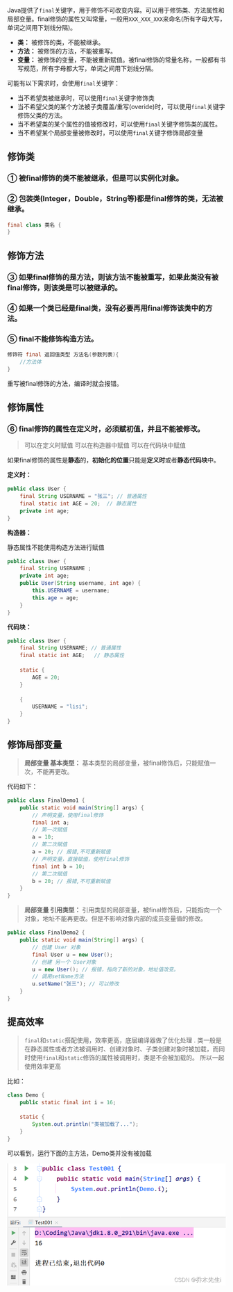 

Java提供了`final`关键字，用于修饰不可改变内容。可以用于修饰类、方法属性和局部变量。final修饰的属性又叫常量，一般用`XXX_XXX_XXX`来命名(所有字母大写，单词之间用下划线分隔)。

- **类：** 被修饰的类，不能被继承。
- **方法：** 被修饰的方法，不能被重写。
- **变量：** 被修饰的变量，不能被重新赋值。被final修饰的常量名称，一般都有书写规范，所有字母都大写，单词之间用下划线分隔。

可能有以下需求时，会使用`final`关键字：

- 当不希望类被继承时，可以使用`final`关键字修饰类
- 当不希望父类的某个方法被子类覆盖/重写(overide)时，可以使用`final`关键字修饰父类的方法。
- 当不希望类的某个属性的值被修改时，可以使用`final`关键字修饰类的属性。
- 当不希望某个局部变量被修改时，可以使用`final`关键字修饰局部变量

## 修饰类

### ① 被final修饰的类不能被继承，但是可以实例化对象。

### ② 包装类(Integer，Double，String等)都是final修饰的类，无法被继承。

```java
final class 类名 { 
}
```

## 修饰方法

### ③ 如果final修饰的是方法，则该方法不能被重写，如果此类没有被final修饰，则该类是可以被继承的。

### ④ 如果一个类已经是final类，没有必要再用final修饰该类中的方法。

### ⑤ final不能修饰构造方法。

```java
修饰符 final 返回值类型 方法名(参数列表){ 
	//方法体
}
```

重写被final修饰的方法，编译时就会报错。

## 修饰属性

### ⑥ final修饰的属性在定义时，必须赋初值，并且不能被修改。

> 可以在定义时赋值
> 可以在构造器中赋值
> 可以在代码块中赋值

如果final修饰的属性是**静态**的，**初始化的位置**只能是**定义时**或者**静态代码块**中。

**定义时：**

```java
public class User {
    final String USERNAME = "张三"; // 普通属性
    final static int AGE = 20;	// 静态属性
    private int age;
}
```

**构造器：**

静态属性不能使用构造方法进行赋值

```java
public class User {
    final String USERNAME ;
    private int age;
    public User(String username, int age) { 
        this.USERNAME = username;
        this.age = age;
    }
}
```

**代码块：**

```java
public class User {
    final String USERNAME; // 普通属性
    final static int AGE;	// 静态属性
	
	static {
		AGE = 20;
	}
	
	{
		USERNAME = "lisi";
	}
}
```

## 修饰局部变量

> **局部变量 基本类型：** 基本类型的局部变量，被final修饰后，只能赋值一次，不能再更改。

代码如下：

```java
public class FinalDemo1 {
    public static void main(String[] args) { 
        // 声明变量，使用final修饰
        final int a;
        // 第一次赋值
        a = 10;
        // 第二次赋值
        a = 20; // 报错,不可重新赋值
        // 声明变量，直接赋值，使用final修饰
        final int b = 10;
        // 第二次赋值
        b = 20; // 报错,不可重新赋值
    }
}
```

> **局部变量 引用类型：** 引用类型的局部变量，被final修饰后，只能指向一个对象，地址不能再更改。但是不影响对象内部的成员变量值的修改。

```java
public class FinalDemo2 {
    public static void main(String[] args) {
        // 创建 User 对象
        final User u = new User();
        // 创建 另一个 User对象
        u = new User(); // 报错，指向了新的对象，地址值改变。 
        // 调用setName方法
        u.setName("张三"); // 可以修改
    }
}
```

## 提高效率

> `final`和`static`搭配使用，效率更高，底层编译器做了优化处理
> .
> 类一般是在静态属性或者方法被调用时、创建对象时、子类创建对象时被加载，而同时使用`final`和`static`修饰的属性被调用时，类是不会被加载的。
> 所以一起使用效率更高


比如：

```java
class Demo {
	public static final int i = 16;
	
	static {
		System.out.println("类被加载了...");
	}
}
```

可以看到，运行下面的主方法，Demo类并没有被加载

![](assets/Java关键字final/f88165ddd574baf04af9f705352c891a_MD5.png)


